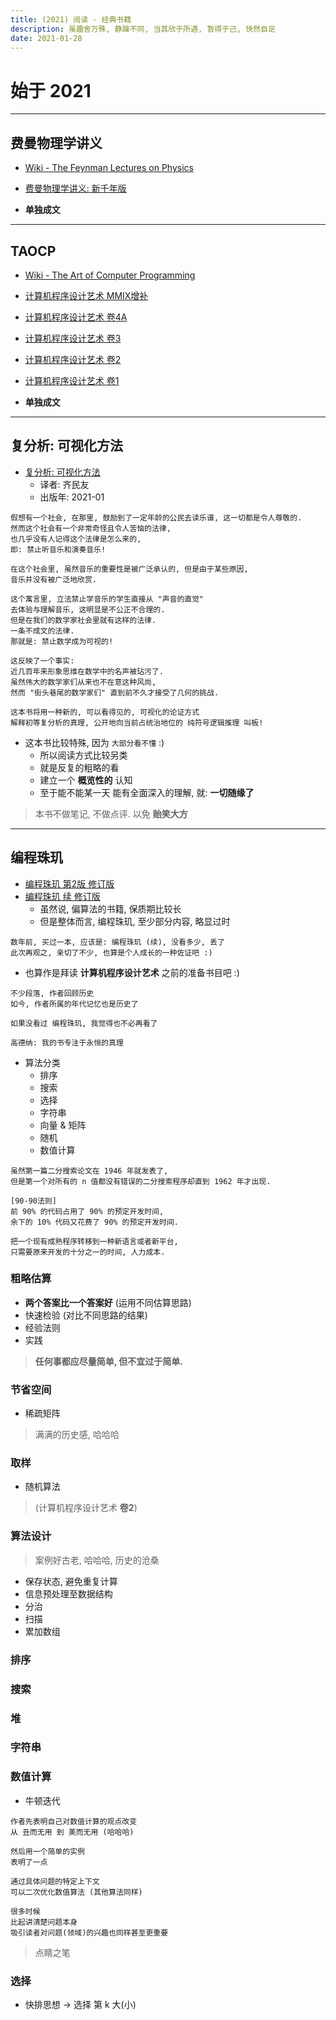```yaml
---
title: (2021) 阅读 - 经典书籍
description: 虽趣舍万殊, 静躁不同, 当其欣于所遇, 暂得于己, 快然自足
date: 2021-01-28
---
```


# 始于 2021

------------------

## 费曼物理学讲义

* [Wiki - The Feynman Lectures on Physics](https://en.wikipedia.org/wiki/The_Feynman_Lectures_on_Physics)
* [费曼物理学讲义: 新千年版](https://book.douban.com/subject/26662048/)

* **单独成文**

------------------

## TAOCP

* [Wiki - The Art of Computer Programming](https://en.wikipedia.org/wiki/The_Art_of_Computer_Programming)

* [计算机程序设计艺术 MMIX增补](https://book.douban.com/subject/35170836/)
* [计算机程序设计艺术 卷4A](https://book.douban.com/subject/34452973/)
* [计算机程序设计艺术 卷3](https://book.douban.com/subject/26953756/)
* [计算机程序设计艺术 卷2](https://book.douban.com/subject/26850558/)
* [计算机程序设计艺术 卷1](https://book.douban.com/subject/26681685/)

* **单独成文**

------------------

## 复分析: 可视化方法

* [复分析: 可视化方法](https://book.douban.com/subject/35316347/)
  - 译者: 齐民友
  - 出版年: 2021-01

```
假想有一个社会, 在那里, 鼓励到了一定年龄的公民去读乐谱, 这一切都是令人尊敬的.
然而这个社会有一个非常奇怪且令人苦恼的法律,
也几乎没有人记得这个法律是怎么来的,
即: 禁止听音乐和演奏音乐!

在这个社会里, 虽然音乐的重要性是被广泛承认的, 但是由于某些原因,
音乐并没有被广泛地欣赏.

这个寓言里, 立法禁止学音乐的学生直接从 "声音的直觉"
去体验与理解音乐, 这明显是不公正不合理的.
但是在我们的数学家社会里就有这样的法律.
一条不成文的法律.
那就是: 禁止数学成为可视的!

这反映了一个事实:
近几百年来形象思维在数学中的名声被玷污了.
虽然伟大的数学家们从来也不在意这种风尚,
然而 "街头巷尾的数学家们" 直到前不久才接受了几何的挑战.

这本书将用一种新的, 可以看得见的, 可视化的论证方式
解释初等复分析的真理, 公开地向当前占统治地位的 纯符号逻辑推理 叫板!
```

* 这本书比较特殊, 因为 `大部分看不懂` :)
  - 所以阅读方式比较另类
  - 就是反复的粗略的看
  - 建立一个 **概览性的** 认知
  - 至于能不能某一天 能有全面深入的理解, 就: **一切随缘了**

> 本书不做笔记, 不做点评. 以免 **贻笑大方**

------------------

## 编程珠玑

* [编程珠玑 第2版 修订版](https://book.douban.com/subject/26302533/)
* [编程珠玑 续 修订版](https://book.douban.com/subject/26302596/)
  - 虽然说, 偏算法的书籍, 保质期比较长
  - 但是整体而言, 编程珠玑, 至少部分内容, 略显过时

```
数年前, 买过一本, 应该是: 编程珠玑 (续), 没看多少, 丢了
此次再观之, 亲切了不少, 也算是个人成长的一种佐证吧 :)
```

* 也算作是拜读 **计算机程序设计艺术** 之前的准备书目吧 :)

```
不少段落, 作者回顾历史
如今, 作者所属的年代记忆也是历史了

如果没看过 编程珠玑, 我觉得也不必再看了

高德纳: 我的书专注于永恒的真理
```

* 算法分类
  - 排序
  - 搜索
  - 选择
  - 字符串
  - 向量 & 矩阵
  - 随机
  - 数值计算

```
虽然第一篇二分搜索论文在 1946 年就发表了,
但是第一个对所有的 n 值都没有错误的二分搜索程序却直到 1962 年才出现.

[90-90法则]
前 90% 的代码占用了 90% 的预定开发时间,
余下的 10% 代码又花费了 90% 的预定开发时间.

把一个现有成熟程序转移到一种新语言或者新平台,
只需要原来开发的十分之一的时间, 人力成本.
```

### 粗略估算

* **两个答案比一个答案好** (运用不同估算思路)
* 快速检验 (对比不同思路的结果)
* 经验法则
* 实践

> **任何事都应尽量简单, 但不宜过于简单.**

### 节省空间

* 稀疏矩阵

> 满满的历史感, 哈哈哈

### 取样

* 随机算法

> (计算机程序设计艺术 **卷2**)

### 算法设计

> 案例好古老, 哈哈哈, 历史的沧桑

* 保存状态, 避免重复计算
* 信息预处理至数据结构
* 分治
* 扫描
* 累加数组

### 排序

### 搜索

### 堆

### 字符串

### 数值计算

* 牛顿迭代

```
作者先表明自己对数值计算的观点改变
从 丑而无用 到 美而无用 (哈哈哈)

然后用一个简单的实例
表明了一点

通过具体问题的特定上下文
可以二次优化数值算法 (其他算法同样)

很多时候
比起讲清楚问题本身
吸引读者对问题(领域)的兴趣也同样甚至更重要
```

> 点睛之笔

### 选择

* 快排思想 -> 选择 第 k 大(小)
